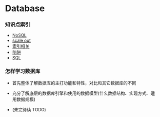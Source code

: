 # Database

### 知识点索引

+ [NoSQL](nosql/README.md)
+ [scale out](scale_out.md)
+ [索引相关](db_index.md)
+ [陷阱](trap.md)
+ [SQL](sql.md)

### 怎样学习数据库

+ 首先整体了解数据库的主打功能和特性，对比和其它数据库的不同

+ 充分了解底层的数据库引擎和使用的数据模型(什么数据结构、实现方式、适用数据规模)

+ (未完待续 TODO)
